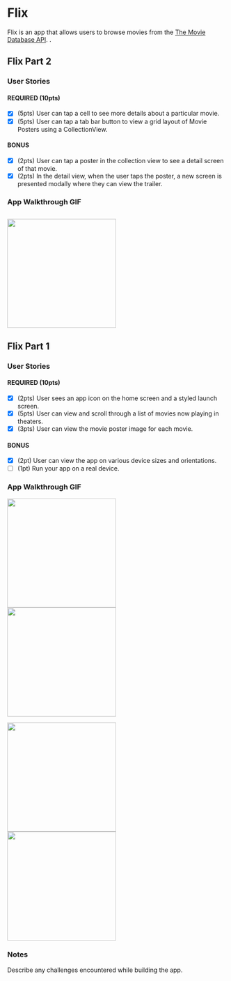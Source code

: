 # Flix

Flix is an app that allows users to browse movies from the [The Movie Database API](http://docs.themoviedb.apiary.io/#).
.
## Flix Part 2

### User Stories

#### REQUIRED (10pts)
- [x] (5pts) User can tap a cell to see more details about a particular movie.
- [x] (5pts) User can tap a tab bar button to view a grid layout of Movie Posters using a CollectionView.

#### BONUS
- [x] (2pts) User can tap a poster in the collection view to see a detail screen of that movie.
- [x] (2pts) In the detail view, when the user taps the poster, a new screen is presented modally where they can view the trailer.

### App Walkthrough GIF
<img src="http://g.recordit.co/HNBHIdLtuJ.gif" width=250><br>
---

## Flix Part 1

### User Stories
#### REQUIRED (10pts)
- [x] (2pts) User sees an app icon on the home screen and a styled launch screen.
- [x] (5pts) User can view and scroll through a list of movies now playing in theaters.
- [x] (3pts) User can view the movie poster image for each movie.

#### BONUS
- [x] (2pt) User can view the app on various device sizes and orientations.
- [ ] (1pt) Run your app on a real device.

### App Walkthrough GIF
<img src="http://g.recordit.co/ZO84KbgdTt.gif" width=250><br>
<img src="http://g.recordit.co/EQCQy2vsrP.gif" width=250><br>

<img src="http://g.recordit.co/qMAHPBCoY3.gif" width=250><br> 
<img src="http://g.recordit.co/37k0Nh7XSJ.gif" width=250><br>
### Notes
Describe any challenges encountered while building the app.
